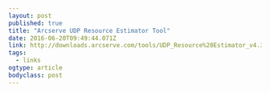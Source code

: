 ```yaml
---
layout: post 
published: true 
title: "Arcserve UDP Resource Estimator Tool" 
date: 2016-06-20T09:49:44.071Z 
link: http://downloads.arcserve.com/tools/UDP_Resource%20Estimator_v4.31_EN/UDP_Resource%20Estimator_v4.31_EN.htm 
tags:
  - links
ogtype: article 
bodyclass: post 
---
```


